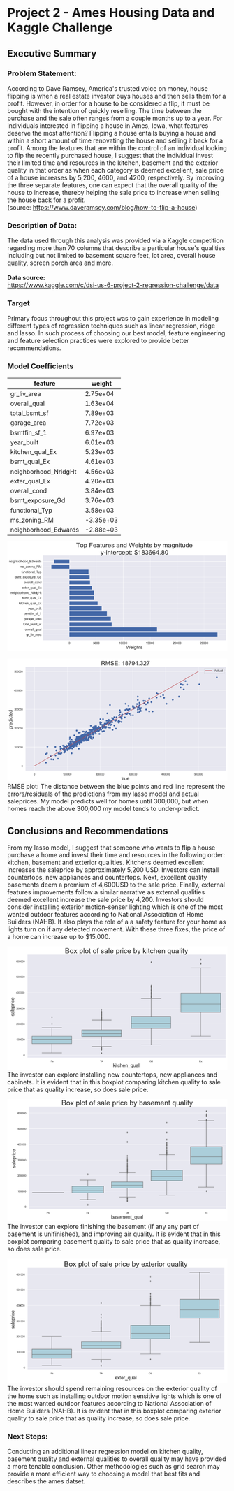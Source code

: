# Project 2 - Ames Housing Data and Kaggle Challenge

## Executive Summary

### Problem Statement: 
According to Dave Ramsey, America's trusted voice on money, house flipping is when a real estate investor buys houses and then sells them for a profit. However, in order for a house to be considered a flip, it must be bought with the intention of quickly reselling. The time between the purchase and the sale often ranges from a couple months up to a year. For individuals interested in flipping a house in Ames, Iowa, what features deserve the most attention? Flipping a house entails buying a house and within a short amount of time renovating the house and selling it back for a profit. Among the features that are within the control of an individual looking to flip the recently purchased house, I suggest that the individual invest their limited time and resources in the kitchen, basement and the exterior quality in that order as when each category is deemed excellent, sale price of a house increases by 5,200, 4600, and 4200, respectively. By improving the three separate features, one can expect that the overall quality of the house to increase, thereby helping the sale price to increase when selling the house back for a profit. <br>
(source: https://www.daveramsey.com/blog/how-to-flip-a-house)

### Description of Data:
The data used through this analysis was provided via a Kaggle competition regarding more than 70 columns that describe a particular house's qualities including but not limited to basement square feet, lot area, overall house quality, screen porch area and more. <br> <br>
**Data source:** <br>
https://www.kaggle.com/c/dsi-us-6-project-2-regression-challenge/data


### Target 
Primary focus throughout this project was to gain experience in modeling different types of regression techniques such as linear regression, ridge and lasso. In such process of choosing our best model, feature engineering and feature selection practices were explored to provide better recommendations.

### Model Coefficients
| feature | weight |
| --- | --- |
| gr_liv_area | 2.75e+04 |
| overall_qual | 1.63e+04 |
| total_bsmt_sf | 7.89e+03 |
| garage_area | 7.72e+03 |
| bsmtfin_sf_1 | 6.97e+03 |
| year_built | 6.01e+03 |
| kitchen_qual_Ex | 5.23e+03 |
| bsmt_qual_Ex | 4.61e+03 |
| neighborhood_NridgHt | 4.56e+03 |
| exter_qual_Ex | 4.20e+03 |
| overall_cond | 3.84e+03 |
| bsmt_exposure_Gd | 3.76e+03 |
| functional_Typ | 3.58e+03 |
| ms_zoning_RM | -3.35e+03 |
| neighborhood_Edwards | -2.88e+03 |

![lasso_coefficients](./images/lasso_coefficients.png)


![predictions_rmse](./images/predictions_rmse.png)
<br>
RMSE plot: The distance between the blue points and red line represent the errors/residuals of the predictions from my lasso model and actual saleprices. My model predicts well for homes until 300,000, but when homes reach the above 300,000 my model tends to under-predict.

## Conclusions and Recommendations
From my lasso model, I suggest that someone who wants to flip a house purchase a home and invest their time and resources in the following order: kitchen, basement and exterior qualities. Kitchens deemed excellent increases the saleprice by approximately 5,200 USD. Investors can install countertops, new appliances and countertops. Next, excellent quality basements deem a premium of 4,600USD to the sale price. Finally, external features improvements follow a similar narrative as external qualities deemed excellent increase the sale price by 4,200. Investors should consider installing exterior motion-senser lighting which is one of the most wanted outdoor features according to National Association of Home Builders (NAHB). It also plays the role of a a safety feature for your home as lights turn on if any detected movement. With these three fixes, the price of a home can increase up to $15,000.

![saleprice_by_kitchen_qual](./images/saleprice_by_kitchen_qual.png) 
<br>
The investor can explore installing new countertops, new appliances and cabinets. It is evident that in this boxplot comparing kitchen quality to sale price that as quality increase, so does sale price.

![saleprice_by_bsmt_qual](./images/saleprice_by_bsmt_qual.png) 
<br>
The investor can explore finishing the basement (if any any part of basement is unifinished), and improving air quality. It is evident that in this boxplot comparing basement quality to sale price that as quality increase, so does sale price.

![saleprice_by_exter_qual](./images/saleprice_by_exter_qual.png)
<br>
The investor should spend remaining resources on the exterior quality of the home such as installing outdoor motion sensitive lights which is one of the most wanted outdoor features according to National Association of Home Builders (NAHB). It is evident that in this boxplot comparing exterior quality to sale price that as quality increase, so does sale price.


### Next Steps:
Conducting an additional linear regression model on kitchen quality, basement quality and external qualities to overall quality may have provided a more tenable conclusion. Other methodologies such as grid search may provide a more efficient way to choosing a model that best fits and describes the ames datset.